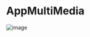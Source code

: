 # AppMultiMedia

![image]([https://raw.githubusercontent.com/AfrazCodes/SwiftUI-Calculator/master/calculator.png](https://drive.google.com/file/d/1P5hSWIrRx9dTB-7h33ogJwn6Hy3XO2kG/view?usp=sharing))

